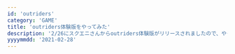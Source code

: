 ```yaml
---
id: 'outriders'
category: 'GAME'
title: 'outriders体験版をやってみた'
description: '2/26にスクエニさんからoutriders体験版がリリースされましたので、やってみた感想です。'
yyyymmdd: '2021-02-28'
---
```

